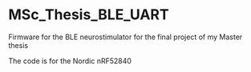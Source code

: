 # MSc_Thesis_BLE_UART
Firmware for the BLE neurostimulator for the final project of my Master thesis

The code is for the Nordic nRF52840
